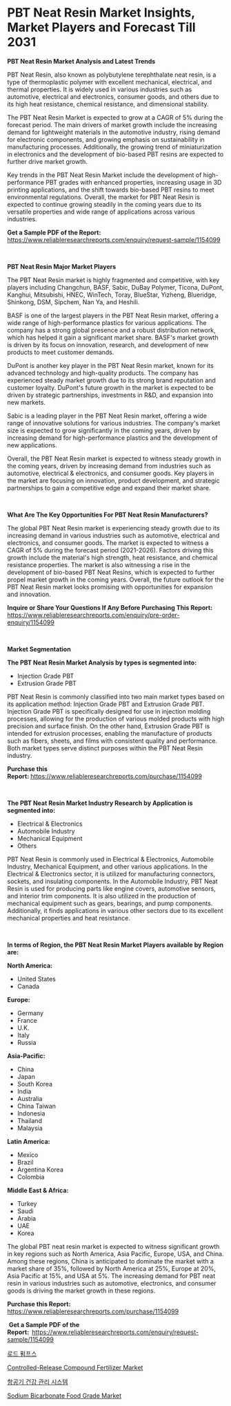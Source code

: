 <p><h1>PBT Neat Resin Market Insights, Market Players and Forecast Till 2031</h1></p><p><strong>PBT Neat Resin Market Analysis and Latest Trends</strong></p>
<p><p>PBT Neat Resin, also known as polybutylene terephthalate neat resin, is a type of thermoplastic polymer with excellent mechanical, electrical, and thermal properties. It is widely used in various industries such as automotive, electrical and electronics, consumer goods, and others due to its high heat resistance, chemical resistance, and dimensional stability.</p><p>The PBT Neat Resin Market is expected to grow at a CAGR of 5% during the forecast period. The main drivers of market growth include the increasing demand for lightweight materials in the automotive industry, rising demand for electronic components, and growing emphasis on sustainability in manufacturing processes. Additionally, the growing trend of miniaturization in electronics and the development of bio-based PBT resins are expected to further drive market growth.</p><p>Key trends in the PBT Neat Resin Market include the development of high-performance PBT grades with enhanced properties, increasing usage in 3D printing applications, and the shift towards bio-based PBT resins to meet environmental regulations. Overall, the market for PBT Neat Resin is expected to continue growing steadily in the coming years due to its versatile properties and wide range of applications across various industries.</p></p>
<p><strong>Get a Sample PDF of the Report:&nbsp;</strong> <a href="https://www.reliableresearchreports.com/enquiry/request-sample/1154099">https://www.reliableresearchreports.com/enquiry/request-sample/1154099</a></p>
<p>&nbsp;</p>
<p><strong>PBT Neat Resin Major Market Players</strong></p>
<p><p>The PBT Neat Resin market is highly fragmented and competitive, with key players including Changchun, BASF, Sabic, DuBay Polymer, Ticona, DuPont, Kanghui, Mitsubishi, HNEC, WinTech, Toray, BlueStar, Yizheng, Blueridge, Shinkong, DSM, Sipchem, Nan Ya, and Heshili. </p><p>BASF is one of the largest players in the PBT Neat Resin market, offering a wide range of high-performance plastics for various applications. The company has a strong global presence and a robust distribution network, which has helped it gain a significant market share. BASF's market growth is driven by its focus on innovation, research, and development of new products to meet customer demands.</p><p>DuPont is another key player in the PBT Neat Resin market, known for its advanced technology and high-quality products. The company has experienced steady market growth due to its strong brand reputation and customer loyalty. DuPont's future growth in the market is expected to be driven by strategic partnerships, investments in R&D, and expansion into new markets.</p><p>Sabic is a leading player in the PBT Neat Resin market, offering a wide range of innovative solutions for various industries. The company's market size is expected to grow significantly in the coming years, driven by increasing demand for high-performance plastics and the development of new applications.</p><p>Overall, the PBT Neat Resin market is expected to witness steady growth in the coming years, driven by increasing demand from industries such as automotive, electrical & electronics, and consumer goods. Key players in the market are focusing on innovation, product development, and strategic partnerships to gain a competitive edge and expand their market share.</p></p>
<p>&nbsp;</p>
<p><strong>What Are The Key Opportunities For PBT Neat Resin Manufacturers?</strong></p>
<p><p>The global PBT Neat Resin market is experiencing steady growth due to its increasing demand in various industries such as automotive, electrical and electronics, and consumer goods. The market is expected to witness a CAGR of 5% during the forecast period (2021-2026). Factors driving this growth include the material's high strength, heat resistance, and chemical resistance properties. The market is also witnessing a rise in the development of bio-based PBT Neat Resins, which is expected to further propel market growth in the coming years. Overall, the future outlook for the PBT Neat Resin market looks promising with opportunities for expansion and innovation.</p></p>
<p><strong>Inquire or Share Your Questions If Any Before Purchasing This Report:</strong> <a href="https://www.reliableresearchreports.com/enquiry/pre-order-enquiry/1154099">https://www.reliableresearchreports.com/enquiry/pre-order-enquiry/1154099</a></p>
<p>&nbsp;</p>
<p><strong>Market Segmentation</strong></p>
<p><strong>The PBT Neat Resin Market Analysis by types is segmented into:</strong></p>
<p><ul><li>Injection Grade PBT</li><li>Extrusion Grade PBT</li></ul></p>
<p><p>PBT Neat Resin is commonly classified into two main market types based on its application method: Injection Grade PBT and Extrusion Grade PBT. Injection Grade PBT is specifically designed for use in injection molding processes, allowing for the production of various molded products with high precision and surface finish. On the other hand, Extrusion Grade PBT is intended for extrusion processes, enabling the manufacture of products such as fibers, sheets, and films with consistent quality and performance. Both market types serve distinct purposes within the PBT Neat Resin industry.</p></p>
<p><strong>Purchase this Report:&nbsp;</strong><a href="https://www.reliableresearchreports.com/purchase/1154099">https://www.reliableresearchreports.com/purchase/1154099</a></p>
<p>&nbsp;</p>
<p><strong>The PBT Neat Resin Market Industry Research by Application is segmented into:</strong></p>
<p><ul><li>Electrical & Electronics</li><li>Automobile Industry</li><li>Mechanical Equipment</li><li>Others</li></ul></p>
<p><p>PBT Neat Resin is commonly used in Electrical & Electronics, Automobile Industry, Mechanical Equipment, and other various applications. In the Electrical & Electronics sector, it is utilized for manufacturing connectors, sockets, and insulating components. In the Automobile Industry, PBT Neat Resin is used for producing parts like engine covers, automotive sensors, and interior trim components. It is also utilized in the production of mechanical equipment such as gears, bearings, and pump components. Additionally, it finds applications in various other sectors due to its excellent mechanical properties and heat resistance.</p></p>
<p>&nbsp;</p>
<p><strong>In terms of Region, the PBT Neat Resin Market Players available by Region are:</strong></p>
<p>
    <p> <strong> North America: </strong>
        <ul>
            <li>United States</li>
            <li>Canada</li>
        </ul>
        </p> 
    <p> <strong> Europe: </strong>
        <ul>
            <li>Germany</li>
            <li>France</li>
            <li>U.K.</li>
            <li>Italy</li>
            <li>Russia</li>
        </ul>
        </p> 
    <p> <strong> Asia-Pacific: </strong>
        <ul>
            <li>China</li>
            <li>Japan</li>
            <li>South Korea</li>
            <li>India</li>
            <li>Australia</li>
            <li>China Taiwan</li>
            <li>Indonesia</li>
            <li>Thailand</li>
            <li>Malaysia</li>
        </ul>
        </p> 
    <p> <strong> Latin America: </strong>
        <ul>
            <li>Mexico</li>
            <li>Brazil</li>
            <li>Argentina Korea</li>
            <li>Colombia</li>
        </ul>
        </p> 
    <p> <strong> Middle East & Africa: </strong>
        <ul>
            <li>Turkey</li>
            <li>Saudi</li>
            <li>Arabia</li>
            <li>UAE</li>
            <li>Korea</li>
        </ul>
    </p>
    </p>
<p><p>The global PBT neat resin market is expected to witness significant growth in key regions such as North America, Asia Pacific, Europe, USA, and China. Among these regions, China is anticipated to dominate the market with a market share of 35%, followed by North America at 25%, Europe at 20%, Asia Pacific at 15%, and USA at 5%. The increasing demand for PBT neat resin in various industries such as automotive, electronics, and consumer goods is driving the market growth in these regions.</p></p>
<p><strong>Purchase this Report: </strong><a href="https://www.reliableresearchreports.com/purchase/1154099">https://www.reliableresearchreports.com/purchase/1154099</a></p>
<p>&nbsp;<strong>Get a Sample PDF of the Report:&nbsp;&nbsp;</strong><a href="https://www.reliableresearchreports.com/enquiry/request-sample/1154099">https://www.reliableresearchreports.com/enquiry/request-sample/1154099</a></p>
<p><strong></strong></p>
<p><p><a href="https://medium.com/@waynegibson1959/%EB%A1%9C%EB%93%9C-%ED%8E%8C%ED%94%84-%EC%8B%9C%EC%9E%A5-%EA%B7%9C%EB%AA%A8-%EB%B0%8F-%EC%8B%9C%EC%9E%A5-%EB%8F%99%ED%96%A5-%EC%99%84%EB%B2%BD%ED%95%9C-%EC%82%B0%EC%97%85-%EA%B0%9C%EC%9A%94-2024%EB%85%84%EB%B6%80%ED%84%B0-2031%EB%85%84%EA%B9%8C%EC%A7%80-052b4ab88127">로드 펌프스</a></p><p><a href="https://github.com/dimitrishawkinswaynenp91rgz/Market-Research-Report-List-1/blob/main/controlled-release-compound-fertilizer-market.md">Controlled-Release Compound Fertilizer Market</a></p><p><a href="https://medium.com/@koleledner/%EB%B9%84%ED%96%89%EA%B8%B0-%EA%B1%B4%EA%B0%95-%EA%B4%80%EB%A6%AC-%EC%8B%9C%EC%8A%A4%ED%85%9C-%EC%8B%9C%EC%9E%A5-%EB%B6%84%EC%84%9D-%EB%B0%8F-2024%EB%85%84%EB%B6%80%ED%84%B0-2031%EB%85%84%EA%B9%8C%EC%A7%80-%EC%98%88%EC%83%81-%ED%81%AC%EA%B8%B0-%EC%98%88%EC%B8%A1-77af319aa08e">항공기 건강 관리 시스템</a></p><p><a href="https://github.com/changoleonlaverguenzanoexiste/Market-Research-Report-List-2/blob/main/sodium-bicarbonate-food-grade-market.md">Sodium Bicarbonate Food Grade Market</a></p></p>